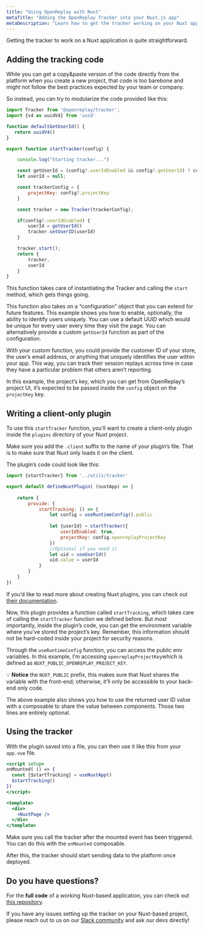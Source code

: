 ```yaml
---
title: "Using OpenReplay with Nuxt"
metaTitle: "Adding the OpenReplay Tracker into your Nuxt.js app"
metaDescription: "Learn how to get the tracker working on your Nuxt application"
---
```

Getting the tracker to work on a Nuxt application is quite straightforward. 

## Adding the tracking code

While you can get a copy&paste version of the code directly from the platform when you create a new project, that code is too barebone and might not follow the best practices expected by your team or company.

So instead, you can try to modularize the code provided like this:

```jsx
import Tracker from '@openreplay/tracker';
import {v4 as uuidV4} from 'uuid'

function defaultGetUserId() {
   return uuidV4() 
}

export function startTracker(config) {

    console.log("Starting tracker...")

    const getUserId = (config?.userIdEnabled && config?.getUserId) ? config.getUserId : defaultGetUserId
    let userId = null;

    const trackerConfig = {
        projectKey: config?.projectKey
    }

    const tracker = new Tracker(trackerConfig);

    if(config?.userIdEnabled) {
        userId = getUserId()
        tracker.setUserID(userId)
    }

    tracker.start();
    return {
        tracker,
        userId
    }
}
```

This function takes care of instantiating the Tracker and calling the `start` method, which gets things going.

This function also takes on a “configuration” object that you can extend for future features. This example shows you how to enable, optionally, the ability to identify users uniquely. You can use a default UUID which would be unique for every user every time they visit the page. You can alternatively provide a custom `getUserId` function as part of the configuration. 

With your custom function, you could provide the customer ID of your store, the user’s email address, or anything that uniquely identifies the user within your app. This way, you can track their session replays across time in case they have a particular problem that others aren’t reporting.

In this example, the project’s key, which you can get from OpenReplay’s project UI, it’s expected to be passed inside the `config` object on the `projectKey` key.

## Writing a client-only plugin

To use this `startTracker` function, you’ll want to create a client-only plugin inside the `plugins` directory of your Nuxt project.

Make sure you add the `.client` suffix to the name of your plugin’s file. That is to make sure that Nuxt only loads it on the client.

The plugin’s code could look like this:

```jsx
import {startTracker} from '../utils/tracker'

export default defineNuxtPlugin( (nuxtApp) => {
    
    return {
        provide: {
            startTracking: () => {
                let config = useRuntimeConfig().public
                
                let {userId} = startTracker({
                    userIdEnabled: true,
                    projectKey: config.openreplayProjectKey
                })
                //Optional if you need it
                let uid = useUserId()
                uid.value = userId
            }
        }
    }
})
```

If you’d like to read more about creating Nuxt plugins, you can check out [their documentation](https://v3.nuxtjs.org/guide/directory-structure/plugins).

Now, this plugin provides a function called `startTracking`, which takes care of calling the `startTracker` function we defined before. But most importantly, inside the plugin’s code, you can get the environment variable where you’ve stored the project’s key. Remember, this information should not be hard-coded inside your project for security reasons.

Through the `useRuntimeConfig` function, you can access the public env variables. In this example, I’m accessing `openreplayProjectKey`which is defined as `NUXT_PUBLIC_OPENREPLAY_PROJECT_KEY`. 

💡 **Notice** the `NUXT_PUBLIC` prefix, this makes sure that Nuxt shares the variable with the front-end; otherwise, it’ll only be accessible to your back-end only code.

The above example also shows you how to use the returned user ID value with a composable to share the value between components. Those two lines are entirely optional.

## Using the tracker

With the plugin saved into a file, you can then use it like this from your `app.vue` file.

```jsx
<script setup>
onMounted( () => {
  const {$startTracking} = useNuxtApp()
  $startTracking()
})
</script>

<template>
  <div>
    <NuxtPage />
  </div>
</template>
```

Make sure you call the tracker after the mounted event has been triggered. You can do this with the `onMounted` composable.

After this, the tracker should start sending data to the platform once deployed.
## Do you have questions?

For the **full code** of a working Nuxt-based application, you can check out [this repository](https://github.com/deleteman/openreplay-nuxt-example).

If you have any issues setting up the tracker on your Nuxt-based project, please reach out to us on our [Slack community](https://slack.openreplay.com/) and ask our devs directly!